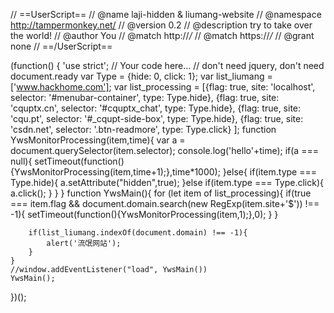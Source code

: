// ==UserScript==
// @name         laji-hidden & liumang-website
// @namespace    http://tampermonkey.net/
// @version      0.2
// @description  try to take over the world!
// @author       You
// @match        http://*/*
// @match        https://*/*
// @grant        none
// ==/UserScript==

(function() {
    'use strict';
    // Your code here...
    // don't need jquery, don't need document.ready
    var Type = {hide: 0, click: 1};
    var list_liumang = ['www.hackhome.com'];
    var list_processing = [{flag: true, site: 'localhost', selector: '#menubar-container', type: Type.hide},
                {flag: true, site: 'cquptx.cn', selector: '#cquptx_chat', type: Type.hide},
                {flag: true, site: 'cqu.pt', selector: '#_cqupt-side-box', type: Type.hide},
                {flag: true, site: 'csdn.net', selector: '.btn-readmore', type: Type.click}
                    ];
    function YwsMonitorProcessing(item,time){
        var a = document.querySelector(item.selector);
        console.log('hello'+time);
        if(a === null){
            setTimeout(function(){YwsMonitorProcessing(item,time+1);},time*1000);
        }else{
            if(item.type === Type.hide){
                a.setAttribute("hidden",true);
            }else if(item.type === Type.click){
                a.click();
            }
        }
    }
    function YwsMain(){
        for (let item of list_processing){
            if(true === item.flag && document.domain.search(new RegExp(item.site+'\$')) !== -1){
                setTimeout(function(){YwsMonitorProcessing(item,1);},0);
            }
        }

        if(list_liumang.indexOf(document.domain) !== -1){
            alert('流氓网站');
        }
    }
    //window.addEventListener("load", YwsMain())
    YwsMain();
})();